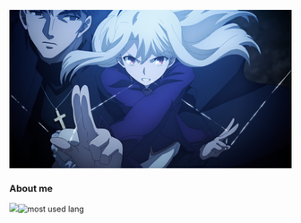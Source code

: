 ![iriya](https://raw.githubusercontent.com/KotoriK/KotoriK/main/iriya.png)
### About me
<img src="https://github-readme-stats.vercel.app/api?username=KotoriK&layout=compact&theme=calm&hide_border=true&hide=issues&show_icons=true" height="165"/><img alt="most used lang" src="https://github-readme-stats.vercel.app/api/top-langs/?username=KotoriK&layout=compact&theme=calm&hide_border=true&langs_count=6&exclude_repo=bspart&card_width=325"/>
<!--
**KotoriK/KotoriK** is a ✨ _special_ ✨ repository because its `README.md` (this file) appears on your GitHub profile.
Here are some ideas to get you started:

- 🔭 I’m currently working on ...
- 🌱 I’m currently learning ...
- 👯 I’m looking to collaborate on ...
- 🤔 I’m looking for help with ...
- 💬 Ask me about ...
- 📫 How to reach me: ...
- 😄 Pronouns: ...
- ⚡ Fun fact: ...
-->
